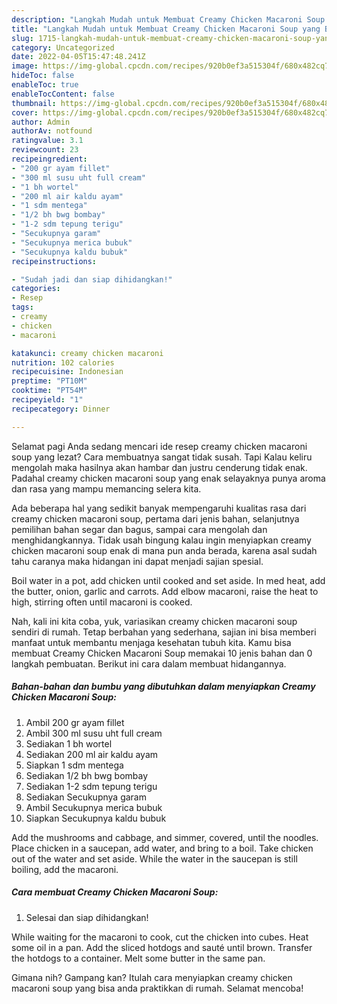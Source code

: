 ```yaml
---
description: "Langkah Mudah untuk Membuat Creamy Chicken Macaroni Soup yang Bikin Ngiler, Buat Buka Puasa Sempurna"
title: "Langkah Mudah untuk Membuat Creamy Chicken Macaroni Soup yang Bikin Ngiler, Buat Buka Puasa Sempurna"
slug: 1715-langkah-mudah-untuk-membuat-creamy-chicken-macaroni-soup-yang-bikin-ngiler-buat-buka-puasa-sempurna
category: Uncategorized
date: 2022-04-05T15:47:48.241Z
image: https://img-global.cpcdn.com/recipes/920b0ef3a515304f/680x482cq70/creamy-chicken-macaroni-soup-foto-resep-utama.jpg
hideToc: false
enableToc: true
enableTocContent: false
thumbnail: https://img-global.cpcdn.com/recipes/920b0ef3a515304f/680x482cq70/creamy-chicken-macaroni-soup-foto-resep-utama.jpg
cover: https://img-global.cpcdn.com/recipes/920b0ef3a515304f/680x482cq70/creamy-chicken-macaroni-soup-foto-resep-utama.jpg
author: Admin
authorAv: notfound
ratingvalue: 3.1
reviewcount: 23
recipeingredient:
- "200 gr ayam fillet"
- "300 ml susu uht full cream"
- "1 bh wortel"
- "200 ml air kaldu ayam"
- "1 sdm mentega"
- "1/2 bh bwg bombay"
- "1-2 sdm tepung terigu"
- "Secukupnya garam"
- "Secukupnya merica bubuk"
- "Secukupnya kaldu bubuk"
recipeinstructions:

- "Sudah jadi dan siap dihidangkan!"
categories:
- Resep
tags:
- creamy
- chicken
- macaroni

katakunci: creamy chicken macaroni 
nutrition: 102 calories
recipecuisine: Indonesian
preptime: "PT10M"
cooktime: "PT54M"
recipeyield: "1"
recipecategory: Dinner

---
```



Selamat pagi Anda sedang mencari ide resep creamy chicken macaroni soup yang lezat? Cara membuatnya sangat tidak susah. Tapi Kalau keliru mengolah maka hasilnya akan hambar dan justru cenderung tidak enak. Padahal creamy chicken macaroni soup yang enak selayaknya punya aroma dan rasa yang mampu memancing selera kita.


Ada beberapa hal yang sedikit banyak mempengaruhi kualitas rasa dari creamy chicken macaroni soup, pertama dari jenis bahan, selanjutnya pemilihan bahan segar dan bagus, sampai cara mengolah dan menghidangkannya. Tidak usah bingung kalau ingin menyiapkan creamy chicken macaroni soup enak di mana pun anda berada, karena asal sudah tahu caranya maka hidangan ini dapat menjadi sajian spesial.

Boil water in a pot, add chicken until cooked and set aside. In med heat, add the butter, onion, garlic and carrots. Add elbow macaroni, raise the heat to high, stirring often until macaroni is cooked.


Nah, kali ini kita coba, yuk, variasikan creamy chicken macaroni soup sendiri di rumah. Tetap berbahan yang sederhana, sajian ini bisa memberi manfaat untuk membantu menjaga kesehatan tubuh kita. Kamu bisa membuat Creamy Chicken Macaroni Soup memakai 10 jenis bahan dan 0 langkah pembuatan. Berikut ini cara dalam membuat hidangannya.

<!--inarticleads1-->

##### Bahan-bahan dan bumbu yang dibutuhkan dalam menyiapkan Creamy Chicken Macaroni Soup:

1. Ambil 200 gr ayam fillet
1. Ambil 300 ml susu uht full cream
1. Sediakan 1 bh wortel
1. Sediakan 200 ml air kaldu ayam
1. Siapkan 1 sdm mentega
1. Sediakan 1/2 bh bwg bombay
1. Sediakan 1-2 sdm tepung terigu
1. Sediakan Secukupnya garam
1. Ambil Secukupnya merica bubuk
1. Siapkan Secukupnya kaldu bubuk


Add the mushrooms and cabbage, and simmer, covered, until the noodles. Place chicken in a saucepan, add water, and bring to a boil. Take chicken out of the water and set aside. While the water in the saucepan is still boiling, add the macaroni. 

<!--inarticleads2-->

##### Cara membuat Creamy Chicken Macaroni Soup:


1. Selesai dan siap dihidangkan!

While waiting for the macaroni to cook, cut the chicken into cubes. Heat some oil in a pan. Add the sliced hotdogs and sauté until brown. Transfer the hotdogs to a container. Melt some butter in the same pan. 

Gimana nih? Gampang kan? Itulah cara menyiapkan creamy chicken macaroni soup yang bisa anda praktikkan di rumah. Selamat mencoba!
